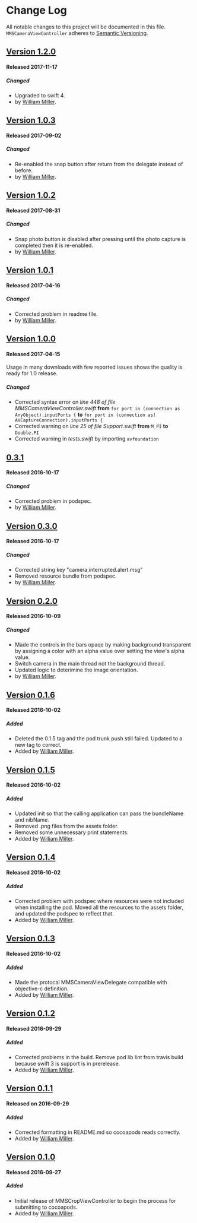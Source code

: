 # Change Log
All notable changes to this project will be documented in this file.
`MMSCameraViewController` adheres to [Semantic Versioning](http://semver.org/).
## [Version 1.2.0](https://github.com/miller-ms/MMSCameraViewController/releases/tag/1.2.0)
#### Released 2017-11-17

##### Changed
- Upgraded to swift 4.
- by [William Miller](https://github.com/miller-ms).


## [Version 1.0.3](https://github.com/miller-ms/MMSCameraViewController/releases/tag/1.0.3)
#### Released 2017-09-02

##### Changed
- Re-enabled the snap button after return from the delegate instead of before. 
- by [William Miller](https://github.com/miller-ms).

## [Version 1.0.2](https://github.com/miller-ms/MMSCameraViewController/releases/tag/1.0.2)
#### Released 2017-08-31

##### Changed
- Snap photo button is disabled after pressing until the photo capture is completed then it is re-enabled. 
- by [William Miller](https://github.com/miller-ms).

## [Version 1.0.1](https://github.com/miller-ms/MMSCameraViewController/releases/tag/1.0.1)
#### Released 2017-04-16
##### Changed
- Corrected problem in readme file.  
- by [William Miller](https://github.com/miller-ms).

## [Version 1.0.0](https://github.com/miller-ms/MMSCameraViewController/releases/tag/1.0.0)
#### Released 2017-04-15
Usage in many downloads with few reported issues shows the quality is ready for 1.0 release. 

##### Changed
- Corrected syntax error on *line 448 of file MMSCameraViewController.swift* **from** `for port in (connection as AnyObject).inputPorts {` **to** `for port in (connection as! AVCaptureConnection).inputPorts {`
- Corrected warning on *line 25 of file Support.swift* **from** `M_PI` **to** `Double.PI`
- Corrected warning in *tests.swift* by importing `avfoundation`

## [0.3.1](https://github.com/miller-ms/MMSCameraViewController/releases/tag/0.3.1)
####  Released 2016-10-17
##### Changed
- Corrected problem in podspec.
- by [William Miller](https://github.com/miller-ms).

## [Version 0.3.0](https://github.com/miller-ms/MMSCameraViewController/releases/tag/0.3.0)
#### Released 2016-10-17
##### Changed
- Corrected string key "camera.interrupted.alert.msg"
- Removed resource bundle from podspec.
- by [William Miller](https://github.com/miller-ms).

## [Version 0.2.0](https://github.com/miller-ms/MMSCameraViewController/releases/tag/0.2.0) 
#### Released 2016-10-09
##### Changed
- Made the controls in the bars opaqe by making background transparent by assigning a color with an alpha value over setting the view's alpha value.
- Switch camera in the main thread not the background thread.
- Updated logic to deterimine the image orientation.
- by [William Miller](https://github.com/miller-ms).

## [Version 0.1.6](https://github.com/miller-ms/MMSCameraViewController/releases/tag/0.1.6)
#### Released 2016-10-02
##### Added
- Deleted the 0.1.5 tag and the pod trunk push still failed. Updated to a new tag to correct.
- Added by [William Miller](https://github.com/miller-ms).

## [Version 0.1.5](https://github.com/miller-ms/MMSCameraViewController/releases/tag/0.1.5)
#### Released 2016-10-02
##### Added
- Updated init so that the calling application can pass the bundleName and nibName.
- Removed .png files from the assets folder.
- Removed some unnecessary print statements.
- Added by [William Miller](https://github.com/miller-ms).

## [Version 0.1.4](https://github.com/miller-ms/MMSCameraViewController/releases/tag/0.1.4)
#### Released 2016-10-02
##### Added
- Corrected problem with podspec where resources were not included when installing the pod.  Moved all the resources to the assets folder, and updated the podspec to reflect that.
- Added by [William Miller](https://github.com/miller-ms).

## [Version 0.1.3](https://github.com/miller-ms/MMSCameraViewController/releases/tag/0.1.3)
#### Released 2016-10-02
##### Added
- Made the protocal MMSCameraViewDelegate compatible with objective-c definition.
- Added by [William Miller](https://github.com/miller-ms).

## [Version 0.1.2 ](https://github.com/miller-ms/MMSCameraViewController/releases/tag/0.1.2)
#### Released 2016-09-29
##### Added
- Corrected problems in the build.  Remove pod lib lint from travis build because swift 3 is support is in prerelease.
- Added by [William Miller](https://github.com/miller-ms).

## [Version 0.1.1](https://github.com/miller-ms/MMSCameraViewController/releases/tag/0.1.1)
#### Released on 2016-09-29
##### Added
- Corrected formatting in README.md so cocoapods reads correctly.
- Added by [William Miller](https://github.com/miller-ms).

## [Version 0.1.0](https://github.com/miller-ms/MMSCameraViewController/releases/tag/0.1.0)
#### Released 2016-09-27
##### Added
- Initial release of MMSCropViewController to begin the process for submitting to cocoapods.
- Added by [William Miller](https://github.com/miller-ms).
